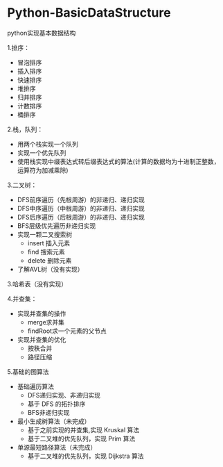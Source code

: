 # Python-BasicDataStructure<br>
python实现基本数据结构

1.排序：
+ 冒泡排序
+ 插入排序
+ 快速排序
+ 堆排序
+ 归并排序
+ 计数排序
+ 桶排序

2.栈，队列：
+ ⽤两个栈实现⼀个队列
+ 实现⼀个优先队列
+ 使⽤栈实现中缀表达式转后缀表达式的算法(计算的数据均为⼗进制正整数，运算符为加减乘除)

3.二叉树：
+ DFS前序遍历（先根周游）的非递归、递归实现
+ DFS中序遍历（中根周游）的非递归、递归实现
+ DFS后序遍历（后根周游）的非递归、递归实现
+ BFS层级优先遍历⾮递归实现
+ 实现⼀颗⼆叉搜索树
    + insert 插⼊元素
    + find 搜索元素
    + delete 删除元素
+ 了解AVL树（没有实现）

3.哈希表（没有实现）

4.并查集：
+ 实现并查集的操作
    + merge求并集
    + findRoot求⼀个元素的⽗节点
+ 实现并查集的优化
    + 按秩合并
    + 路径压缩

5.基础的图算法
+ 基础遍历算法
    + DFS递归实现、⾮递归实现
    + 基于 DFS 的拓扑排序
    + BFS⾮递归实现
+ 最⼩⽣成树算法（未完成）
    + 基于之前实现的并查集,实现 Kruskal 算法
    + 基于⼆叉堆的优先队列，实现 Prim 算法
+ 单源最短路径算法（未完成）
    + 基于⼆叉堆的优先队列，实现 Dijkstra 算法
